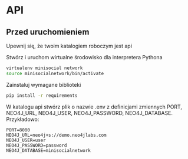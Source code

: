 # API

## Przed uruchomieniem

Upewnij się, że twoim katalogiem roboczym jest api

Stwórz i uruchom wirtualne środowisko dla interpretera Pythona

```bash
virtualenv minisocial network
source minisocialnetwork/bin/activate
```

Zainstaluj wymagane biblioteki

```bash
pip install -r requirements
```

W katalogu api stwórz plik o nazwie .env z definicjami zmiennych PORT, NEO4J_URL, NEO4J_USER, NEO4J_PASSWORD, NEO4J_DATABASE. Przykładowo:

```dotenv
PORT=8080
NEO4J_URL=neo4j+s://demo.neo4jlabs.com
NEO4J_USER=user
NEO4J_PASSWORD=password
NEO4J_DATABASE=minisocialnetwork
```
